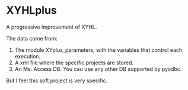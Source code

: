 # XYHLplus
A progressive improvement of XYHL.

The data come from:

1) The module XYplus_parameters, with the variables that control each execution.
2) A xml file where the specific projects are stored.
3) An Ms. Access DB. You cau use any other DB supported by pyodbc.

But I feel this soft project is very specific.

